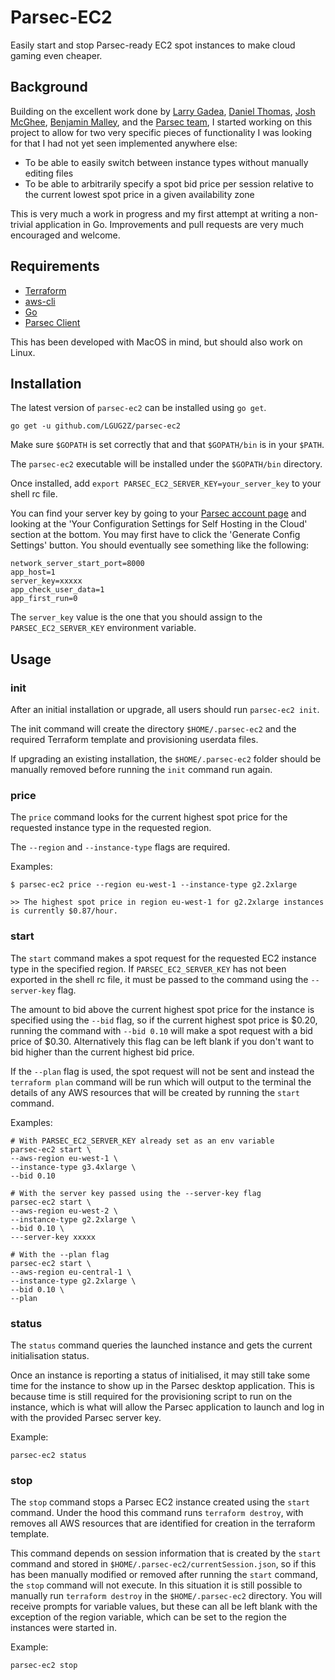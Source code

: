# Parsec-EC2
Easily start and stop Parsec-ready EC2 spot instances to make cloud gaming even cheaper.

## Background
Building on the excellent work done by [Larry Gadea](https://lg.io/), [Daniel Thomas](https://github.com/DanielThomas/ec2gaming),
[Josh McGhee](https://github.com/joshpmcghee/parsec-terraform), [Benjamin Malley](https://github.com/BenjaminMalley/ec2gaming),
and the [Parsec team](https://parsec.tv/), I started working on this project to allow for two very specific pieces of 
functionality I was looking for that I had not yet seen implemented anywhere else:

* To be able to easily switch between instance types without manually editing files
* To be able to arbitrarily specify a spot bid price per session relative to the current lowest spot price in a given availability zone

This is very much a work in progress and my first attempt at writing a non-trivial application in Go. Improvements and pull
requests are very much encouraged and welcome.

## Requirements
* [Terraform](https://github.com/hashicorp/terraform)
* [aws-cli](https://github.com/aws/aws-cli)
* [Go](https://github.com/golang/go)
* [Parsec Client](https://parsec.tv/downloads)

This has been developed with MacOS in mind, but should also work on Linux.

## Installation
The latest version of `parsec-ec2` can be installed using `go get`.

```
go get -u github.com/LGUG2Z/parsec-ec2
```

Make sure `$GOPATH` is set correctly that and that `$GOPATH/bin` is in your `$PATH`.

The `parsec-ec2` executable will be installed under the `$GOPATH/bin` directory.

Once installed, add `export PARSEC_EC2_SERVER_KEY=your_server_key` to your shell rc file.

You can find your server key by going to your [Parsec account page](https://parsec.tv/account) and looking at the
'Your Configuration Settings for Self Hosting in the Cloud' section at the bottom. You may first have to click the
'Generate Config Settings' button. You should eventually see something like the following:

```
network_server_start_port=8000
app_host=1
server_key=xxxxx
app_check_user_data=1
app_first_run=0
```

The `server_key` value is the one that you should assign to the `PARSEC_EC2_SERVER_KEY` environment variable.

## Usage
### init
After an initial installation or upgrade, all users should run `parsec-ec2 init`.

The init command will create the directory `$HOME/.parsec-ec2` and the required Terraform template and provisioning
userdata files.

If upgrading an existing installation, the `$HOME/.parsec-ec2` folder should be manually removed before running the `init`
command run again.

### price
The `price` command looks for the current highest spot price for the requested instance type in the requested region.

The `--region` and `--instance-type` flags are required.

Examples:
```
$ parsec-ec2 price --region eu-west-1 --instance-type g2.2xlarge

>> The highest spot price in region eu-west-1 for g2.2xlarge instances is currently $0.87/hour.
```

### start
The `start` command makes a spot request for the requested EC2 instance type in the specified region. If
`PARSEC_EC2_SERVER_KEY` has not been exported in the shell rc file, it must be passed to the command using the 
`--server-key` flag.

The amount to bid above the current highest spot price for the instance is specified using the `--bid` flag, so if the
current highest spot price is $0.20, running the command with `--bid 0.10` will make a spot request with a bid price
of $0.30. Alternatively this flag can be left blank if you don't want to bid higher than the current highest bid price.

If the `--plan` flag is used, the spot request will not be sent and instead the `terraform plan` command will be run
which will output to the terminal the details of any AWS resources that will be created by running the `start` command.

Examples:
```
# With PARSEC_EC2_SERVER_KEY already set as an env variable
parsec-ec2 start \
--aws-region eu-west-1 \
--instance-type g3.4xlarge \
--bid 0.10
```
```
# With the server key passed using the --server-key flag
parsec-ec2 start \
--aws-region eu-west-2 \
--instance-type g2.2xlarge \
--bid 0.10 \ 
---server-key xxxxx
```
```
# With the --plan flag
parsec-ec2 start \
--aws-region eu-central-1 \
--instance-type g2.2xlarge \
--bid 0.10 \
--plan
```

### status
The `status` command queries the launched instance and gets the current initialisation status.

Once an instance is reporting a status of initialised, it may still take some time for the instance to show up in the
Parsec desktop application. This is because time is still required for the provisioning script to run on the instance, 
which is what will allow the Parsec application to launch and log in with the provided Parsec server key.

Example:
```
parsec-ec2 status
```

### stop
The `stop` command stops a Parsec EC2 instance created using the `start` command. Under the hood this command runs 
`terraform destroy`, with removes all AWS resources that are identified for creation in the terraform template.

This command depends on session information that is created by the `start` command and stored in `$HOME/.parsec-ec2/currentSession.json`,
so if this has been manually modified or removed after running the `start` command, the `stop` command will not execute. In
this situation it is still possible to manually run `terraform destroy` in the `$HOME/.parsec-ec2` directory. You will 
receive prompts for variable values, but these can all be left blank with the exception of the region variable, which
can be set to the region the instances were started in.

Example:
```
parsec-ec2 stop
```

